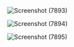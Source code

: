 
![Screenshot (7893)](https://github.com/user-attachments/assets/6a8a5c9d-1081-4c5e-8c22-b80decd28b0a)

![Screenshot (7894)](https://github.com/user-attachments/assets/b59e2c22-d1f5-42f5-b289-e5b7facd349b)

![Screenshot (7895)](https://github.com/user-attachments/assets/f0c7ecad-d100-4f36-a52a-721f2de34bfd)
